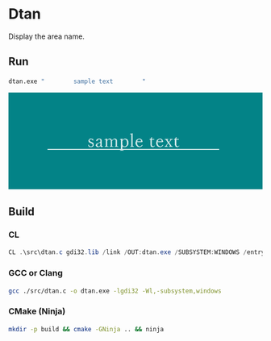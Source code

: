 Dtan
===
Display the area name.

## Run

```bash
dtan.exe "        sample text        "
```

![sample_string](share/sample_string.png)

## Build

### CL

```powershell
CL .\src\dtan.c gdi32.lib /link /OUT:dtan.exe /SUBSYSTEM:WINDOWS /entry:mainCRTStartup
```

### GCC or Clang

```bash
gcc ./src/dtan.c -o dtan.exe -lgdi32 -Wl,-subsystem,windows
```

### CMake (Ninja)

```bash
mkdir -p build && cmake -GNinja .. && ninja
```
